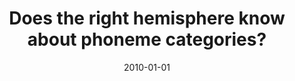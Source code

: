 ---
title: "Does the right hemisphere know about phoneme categories?"
collection: publications
permalink: /publication/2010_does-the-right-hemisphere-know-about-phoneme-categ
date: 2010-01-01
year: 2010
venue: 'Journal of Cognitive Neuroscience'
authors: 'Wolmetz M, Poeppel D, Rapp B'
number: '76'
citation: 'Wolmetz M, Poeppel D, Rapp B (2010). Does the right hemisphere know about phoneme categories?. Journal of Cognitive Neuroscience.'
category: 'article'
---